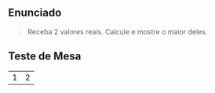 ## Enunciado

> Receba 2 valores reais. Calcule e mostre o maior deles.

## Teste de Mesa

| | |
| --- | --- |
| 1 | 2 |